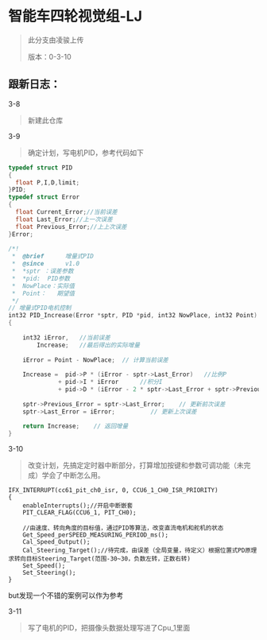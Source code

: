 # 智能车四轮视觉组-LJ

> 此分支由凌骏上传  
>
> 版本：0-3-10

## 跟新日志：

3-8	

> 新建此仓库  

3-9	

> 确定计划，写电机PID，参考代码如下

```c
typedef struct PID
{ 
  float P,I,D,limit;
}PID;
typedef struct Error
{
  float Current_Error;//当前误差
  float Last_Error;//上一次误差
  float Previous_Error;//上上次误差
}Error;
 
/*! 
 *  @brief      增量式PID
 *  @since      v1.0
 *  *sptr ：误差参数
 *  *pid:  PID参数
 *  NowPlace：实际值
 *  Point：   期望值
 */
// 增量式PID电机控制
int32 PID_Increase(Error *sptr, PID *pid, int32 NowPlace, int32 Point)
{
 
	int32 iError,	//当前误差
		Increase;	//最后得出的实际增量
 
	iError = Point - NowPlace;	// 计算当前误差
 
	Increase =  pid->P * (iError - sptr->Last_Error)   //比例P
			  + pid->I * iError      //积分I
			  + pid->D * (iError - 2 * sptr->Last_Error + sptr->Previous_Error);  //微分D
	
	sptr->Previous_Error = sptr->Last_Error;	// 更新前次误差
	sptr->Last_Error = iError;		  	// 更新上次误差
	
	return Increase;	// 返回增量
}
```

3-10

> 改变计划，先搞定定时器中断部分，打算增加按键和参数可调功能（未完成）学会了中断怎么用。

```
IFX_INTERRUPT(cc61_pit_ch0_isr, 0, CCU6_1_CH0_ISR_PRIORITY)
{
	enableInterrupts();//开启中断嵌套
	PIT_CLEAR_FLAG(CCU6_1, PIT_CH0);

	//由速度、转向角度的目标值，通过PID等算法，改变直流电机和舵机的状态
	Get_Speed_perSPEED_MEASURING_PERIOD_ms();
	Cal_Speed_Output();
	Cal_Steering_Target();//待完成，由误差（全局变量，待定义）根据位置式PD原理求转向目标Steering_Target(范围-30~30，负数左转，正数右转)
	Set_Speed();
	Set_Steering();
}
```

but发现一个不错的案例可以作为参考

3-11

> 写了电机的PID，把摄像头数据处理写进了Cpu_1里面

